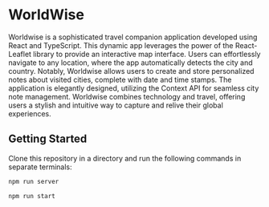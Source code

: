 # WorldWise

Worldwise is a sophisticated travel companion application developed using React and TypeScript. This dynamic app leverages the power of the React-Leaflet library to provide an interactive map interface. Users can effortlessly navigate to any location, where the app automatically detects the city and country. Notably, Worldwise allows users to create and store personalized notes about visited cities, complete with date and time stamps. The application is elegantly designed, utilizing the Context API for seamless city note management. Worldwise combines technology and travel, offering users a stylish and intuitive way to capture and relive their global experiences.

## Getting Started

Clone this repository in a directory and run the following commands in separate terminals:

```bash
npm run server
```

```bash
npm run start
```
